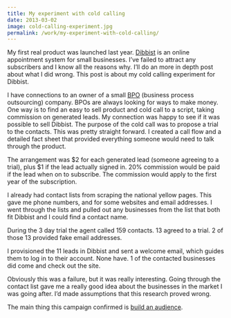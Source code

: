 ```yaml
---
title: My experiment with cold calling
date: 2013-03-02
image: cold-calling-experiment.jpg
permalink: /work/my-experiment-with-cold-calling/
---
```

My first real product was launched last year. <a href="https://www.dibbist.com" target="_blank">Dibbist</a> is an online appointment system for small businesses. I’ve failed to attract any subscribers and I know all the reasons why. I’ll do an more in depth post about what I did wrong. This post is about my cold calling experiment for Dibbist.

I have connections to an owner of a small <a href="http://en.wikipedia.org/wiki/Business_process_outsourcing" target="_blank">BPO</a> (business process outsourcing) company. BPOs are always looking for ways to make money. One way is to find an easy to sell product and cold call to a script, taking commission on generated leads. My connection was happy to see if it was possible to sell Dibbist. The purpose of the cold call was to propose a trial to the contacts. This was pretty straight forward. I created a call flow and a detailed fact sheet that provided everything someone would need to talk through the product.

The arrangement was $2 for each generated lead (someone agreeing to a trial), plus $1 if the lead actually signed in. 20% commission would be paid if the lead when on to subscribe. The commission would apply to the first year of the subscription.

I already had contact lists from scraping the national yellow pages. This gave me phone numbers, and for some websites and email addresses. I went through the lists and pulled out any businesses from the list that both fit Dibbist and I could find a contact name.

During the 3 day trial the agent called 159 contacts. 13 agreed to a trial. 2 of those 13 provided fake email addresses.

I provisioned the 11 leads in Dibbist and sent a welcome email, which guides them to log in to their account. None have. 1 of the contacted businesses did come and check out the site.

Obviously this was a failure, but it was really interesting. Going through the contact list gave me a really good idea about the businesses in the market I was going after. I’d made assumptions that this research proved wrong.

The main thing this campaign confirmed is <a href="http://www.blueglass.com/blog/how-to-build-an-audience/" target="_blank">build an audience</a>.